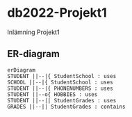 # db2022-Projekt1
Inlämning Projekt1

## ER-diagram

```mermaid
erDiagram
STUDENT ||--|{ StudentSchool : uses
SCHOOL ||--|{ StudentSchool : uses
STUDENT ||--|{ PHONENUMBERS : uses
STUDENT ||--o{ HOBBIES : uses
STUDENT ||--|| StudentGrades : uses
GRADES ||--|| StudentGrades : contains
```
